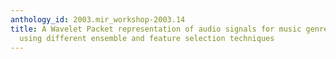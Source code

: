 ```yaml
---
anthology_id: 2003.mir_workshop-2003.14
title: A Wavelet Packet representation of audio signals for music genre classification
  using different ensemble and feature selection techniques
---
```

